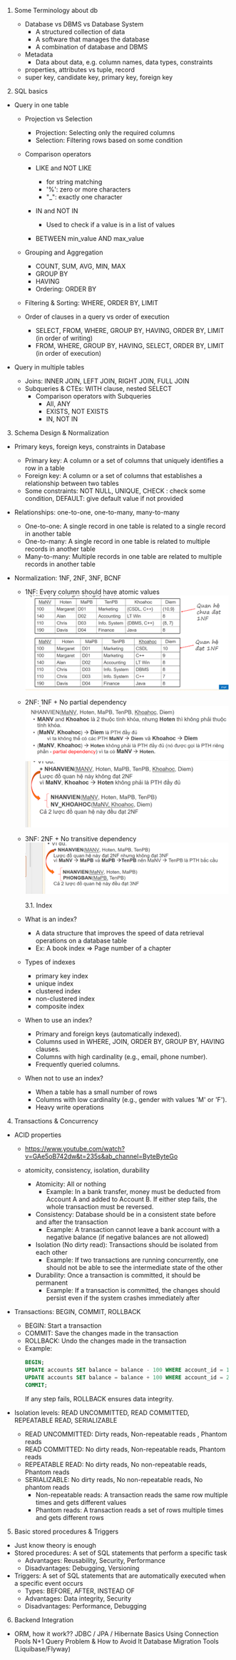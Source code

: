 1. Some Terminology about db

   - Database vs DBMS vs Database System
     - A structured collection of data
     - A software that manages the database
     - A combination of database and DBMS
   - Metadata
     - Data about data, e.g. column names, data types, constraints
   - properties, attributes vs tuple, record
   - super key, candidate key, primary key, foreign key

2. SQL basics

- Query in one table

  - Projection vs Selection
    - Projection: Selecting only the required columns
    - Selection: Filtering rows based on some condition
  - Comparison operators

    - LIKE and NOT LIKE
      - for string matching
      - '%': zero or more characters
      - "\_": exactly one character
    - IN and NOT IN

      - Used to check if a value is in a list of values

    - BETWEEN min_value AND max_value

  - Grouping and Aggregation
    - COUNT, SUM, AVG, MIN, MAX
    - GROUP BY
    - HAVING
    - Ordering: ORDER BY
  - Filtering & Sorting: WHERE, ORDER BY, LIMIT
  - Order of clauses in a query vs order of execution
    - SELECT, FROM, WHERE, GROUP BY, HAVING, ORDER BY, LIMIT (in order of writing)
    - FROM, WHERE, GROUP BY, HAVING, SELECT, ORDER BY, LIMIT (in order of execution)

- Query in multiple tables
  - Joins: INNER JOIN, LEFT JOIN, RIGHT JOIN, FULL JOIN
  - Subqueries & CTEs: WITH clause, nested SELECT
    - Comparison operators with Subqueries
      - All, ANY
      - EXISTS, NOT EXISTS
      - IN, NOT IN

3. Schema Design & Normalization

- Primary keys, foreign keys, constraints in Database
  - Primary key: A column or a set of columns that uniquely identifies a row in a table
  - Foreign key: A column or a set of columns that establishes a relationship between two tables
  - Some constraints: NOT NULL, UNIQUE, CHECK : check some condition, DEFAULT: give default value if not provided
- Relationships: one-to-one, one-to-many, many-to-many
  - One-to-one: A single record in one table is related to a single record in another table
  - One-to-many: A single record in one table is related to multiple records in another table
  - Many-to-many: Multiple records in one table are related to multiple records in another table
- Normalization: 1NF, 2NF, 3NF, BCNF

  - 1NF: Every column should have atomic values
    ![alt text](image-9.png)
  - 2NF: 1NF + No partial dependency
    ![alt text](image-10.png)
    ![alt text](image-11.png)
  - 3NF: 2NF + No transitive dependency
    ![alt text](image-12.png)

    3.1. Index

  - What is an index?
    - A data structure that improves the speed of data retrieval operations on a database table
    - Ex: A book index => Page number of a chapter
  - Types of indexes
    - primary key index
    - unique index
    - clustered index
    - non-clustered index
    - composite index
  - When to use an index?
    - Primary and foreign keys (automatically indexed).
    - Columns used in WHERE, JOIN, ORDER BY, GROUP BY, HAVING clauses.
    - Columns with high cardinality (e.g., email, phone number).
    - Frequently queried columns.
  - When not to use an index?
    - When a table has a small number of rows
    - Columns with low cardinality (e.g., gender with values 'M' or 'F').
    - Heavy write operations

4. Transactions & Concurrency

- ACID properties

  - https://www.youtube.com/watch?v=GAe5oB742dw&t=235s&ab_channel=ByteByteGo

  - atomicity, consistency, isolation, durability
    - Atomicity: All or nothing
      - Example: In a bank transfer, money must be deducted from Account A and added to Account B. If either step fails, the whole transaction must be reversed.
    - Consistency: Database should be in a consistent state before and after the transaction
      - Example: A transaction cannot leave a bank account with a negative balance (if negative balances are not allowed)
    - Isolation (No dirty read): Transactions should be isolated from each other
      - Example: If two transactions are running concurrently, one should not be able to see the intermediate state of the other
    - Durability: Once a transaction is committed, it should be permanent
      - Example: If a transaction is committed, the changes should persist even if the system crashes immediately after

- Transactions: BEGIN, COMMIT, ROLLBACK
  - BEGIN: Start a transaction
  - COMMIT: Save the changes made in the transaction
  - ROLLBACK: Undo the changes made in the transaction
  - Example:
    ```sql
    BEGIN;
    UPDATE accounts SET balance = balance - 100 WHERE account_id = 1;
    UPDATE accounts SET balance = balance + 100 WHERE account_id = 2;
    COMMIT;
    ```
    If any step fails, ROLLBACK ensures data integrity.
- Isolation levels: READ UNCOMMITTED, READ COMMITTED, REPEATABLE READ, SERIALIZABLE
  - READ UNCOMMITTED: Dirty reads, Non-repeatable reads , Phantom reads
  - READ COMMITTED: No dirty reads, Non-repeatable reads, Phantom reads
  - REPEATABLE READ: No dirty reads, No non-repeatable reads, Phantom reads
  - SERIALIZABLE: No dirty reads, No non-repeatable reads, No phantom reads
    - Non-repeatable reads: A transaction reads the same row multiple times and gets different values
    - Phantom reads: A transaction reads a set of rows multiple times and gets different rows

5. Basic stored procedures & Triggers

- Just know theory is enough
- Stored procedures: A set of SQL statements that perform a specific task
  - Advantages: Reusability, Security, Performance
  - Disadvantages: Debugging, Versioning
- Triggers: A set of SQL statements that are automatically executed when a specific event occurs
  - Types: BEFORE, AFTER, INSTEAD OF
  - Advantages: Data integrity, Security
  - Disadvantages: Performance, Debugging

6. Backend Integration

- ORM, how it work??
  JDBC / JPA / Hibernate Basics
  Using Connection Pools
  N+1 Query Problem & How to Avoid It
  Database Migration Tools (Liquibase/Flyway)
